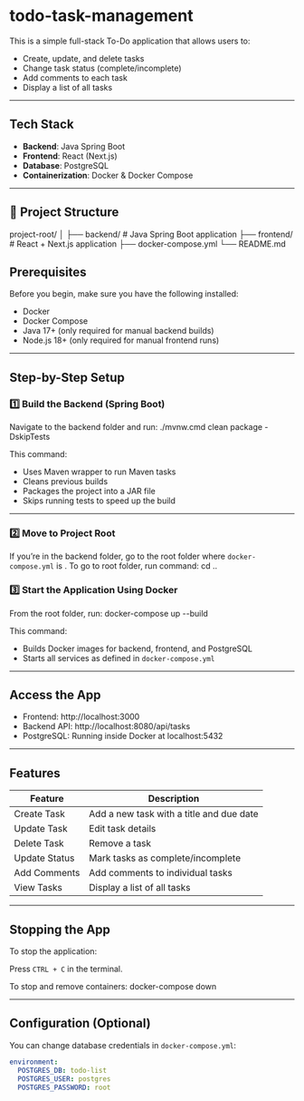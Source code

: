 # todo-task-management

This is a simple full-stack To-Do application that allows users to:

- Create, update, and delete tasks  
- Change task status (complete/incomplete)  
- Add comments to each task  
- Display a list of all tasks  

---

## Tech Stack

- **Backend**: Java Spring Boot  
- **Frontend**: React (Next.js)  
- **Database**: PostgreSQL  
- **Containerization**: Docker & Docker Compose

---

## 📁 Project Structure
project-root/
│
├── backend/ # Java Spring Boot application
├── frontend/ # React + Next.js application
├── docker-compose.yml
└── README.md

## Prerequisites

Before you begin, make sure you have the following installed:

- Docker
- Docker Compose
- Java 17+ (only required for manual backend builds)
- Node.js 18+ (only required for manual frontend runs)

---

## Step-by-Step Setup

### 1️⃣ Build the Backend (Spring Boot)

Navigate to the backend folder and run: 
./mvnw.cmd clean package -DskipTests

This command:
- Uses Maven wrapper to run Maven tasks
- Cleans previous builds
- Packages the project into a JAR file
- Skips running tests to speed up the build

---

### 2️⃣ Move to Project Root

If you’re in the backend folder, go to the root folder where `docker-compose.yml` is . To go to root folder, run command:
cd ..

### 3️⃣ Start the Application Using Docker

From the root folder, run:
docker-compose up --build


This command:
- Builds Docker images for backend, frontend, and PostgreSQL
- Starts all services as defined in `docker-compose.yml`

---

## Access the App

- Frontend: http://localhost:3000  
- Backend API: http://localhost:8080/api/tasks  
- PostgreSQL: Running inside Docker at localhost:5432  

---

## Features

| Feature            | Description                                |
|--------------------|--------------------------------------------|
| Create Task      | Add a new task with a title and due date   |
| Update Task      | Edit task details                          |
| Delete Task      | Remove a task                              |
| Update Status    | Mark tasks as complete/incomplete          |
| Add Comments     | Add comments to individual tasks           |
| View Tasks       | Display a list of all tasks                |

---

## Stopping the App

To stop the application:

Press `CTRL + C` in the terminal.

To stop and remove containers:
docker-compose down


---

## Configuration (Optional)

You can change database credentials in `docker-compose.yml`:

```yaml
environment:
  POSTGRES_DB: todo-list
  POSTGRES_USER: postgres
  POSTGRES_PASSWORD: root




